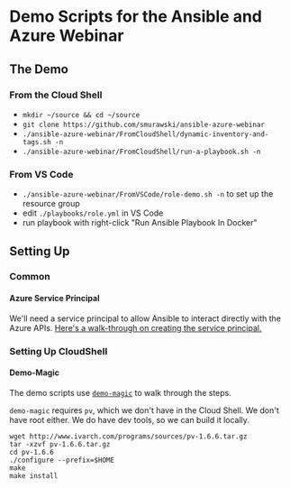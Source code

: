 # Demo Scripts for the Ansible and Azure Webinar

## The Demo

### From the Cloud Shell

* `mkdir ~/source && cd ~/source`
* `git clone https://github.com/smurawski/ansible-azure-webinar`
* `./ansible-azure-webinar/FromCloudShell/dynamic-inventory-and-tags.sh -n`
* `./ansible-azure-webinar/FromCloudShell/run-a-playbook.sh -n`

### From VS Code

* `./ansible-azure-webinar/FromVSCode/role-demo.sh -n` to set up the resource group
* edit `./playbooks/role.yml` in VS Code
* run playbook with right-click "Run Ansible Playbook In Docker"


## Setting Up

### Common

#### Azure Service Principal

We'll need a service principal to allow Ansible to interact directly with the Azure APIs. [Here's a walk-through on creating the service principal.](https://cda.ms/bx)

### Setting Up CloudShell

#### Demo-Magic

The demo scripts use [`demo-magic`](https://github.com/paxtonhare/demo-magic) to walk through the steps.

`demo-magic` requires `pv`, which we don't have in the Cloud Shell.  We don't have root either.  We do have dev tools, so we can build it locally.

```shell
wget http://www.ivarch.com/programs/sources/pv-1.6.6.tar.gz
tar -xzvf pv-1.6.6.tar.gz
cd pv-1.6.6
./configure --prefix=$HOME
make
make install
```
